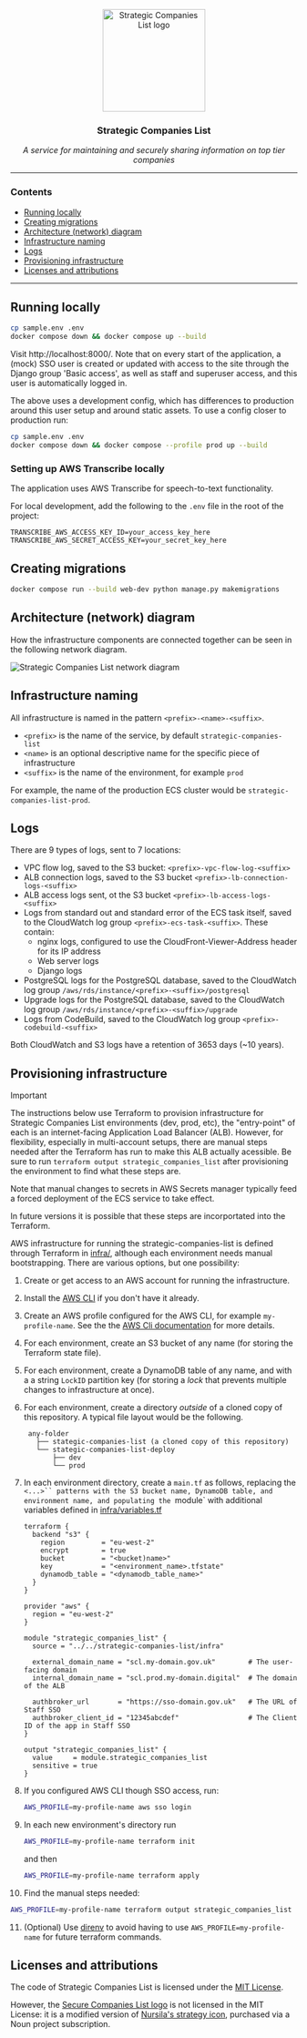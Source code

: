 <p align="center">
  <img alt="Strategic Companies List logo" width="180" height="180" src="./.assets/scl-logo.svg">
</p>

<h3 align="center">Strategic Companies List</h3><p align="center"><em>A service for maintaining and securely sharing information on top tier companies</em></p>

----

### Contents

- [Running locally](#running-locally)
- [Creating migrations](#creating-migrations)
- [Architecture (network) diagram](#architecture-network-diagram)
- [Infrastructure naming](#infrastructure-naming)
- [Logs](#logs)
- [Provisioning infrastructure](#provisioning-infrastructure)
- [Licenses and attributions](#licenses-and-attributions)

----

## Running locally

```bash
cp sample.env .env
docker compose down && docker compose up --build
```

Visit http://localhost:8000/. Note that on every start of the application, a (mock) SSO user is created or updated with access to the site through the Django group 'Basic access', as well as staff and superuser access, and this user is automatically logged in.

The above uses a development config, which has differences to production around this user setup and around static assets. To use a config closer to production run:

```bash
cp sample.env .env
docker compose down && docker compose --profile prod up --build
```

### Setting up AWS Transcribe locally

The application uses AWS Transcribe for speech-to-text functionality.

For local development, add the following to the `.env` file in the root of the project:
```
TRANSCRIBE_AWS_ACCESS_KEY_ID=your_access_key_here
TRANSCRIBE_AWS_SECRET_ACCESS_KEY=your_secret_key_here
```

## Creating migrations

```bash
docker compose run --build web-dev python manage.py makemigrations
```


## Architecture (network) diagram

How the infrastructure components are connected together can be seen in the following network diagram.

![Strategic Companies List network diagram](./.assets/scl-network-diagram.svg)


## Infrastructure naming

All infrastructure is named in the pattern `<prefix>-<name>-<suffix>`.

  - `<prefix>` is the name of the service, by default `strategic-companies-list`
  - `<name>` is an optional descriptive name for the specific piece of infrastructure
  - `<suffix>` is the name of the environment, for example `prod`

For example, the name of the production ECS cluster would be `strategic-companies-list-prod`.


## Logs

There are 9 types of logs, sent to 7 locations:

- VPC flow log, saved to the S3 bucket: `<prefix>-vpc-flow-log-<suffix>`
- ALB connection logs, saved to the S3 bucket `<prefix>-lb-connection-logs-<suffix>`
- ALB access logs sent, ot the S3 bucket `<prefix>-lb-access-logs-<suffix>`
- Logs from standard out and standard error of the ECS task itself, saved to the CloudWatch log group  `<prefix>-ecs-task-<suffix>`. These contain:
  - nginx logs, configured to use the CloudFront-Viewer-Address header for its IP address
  - Web server logs
  - Django logs
- PostgreSQL logs for the PostgreSQL database, saved to the CloudWatch log group `/aws/rds/instance/<prefix>-<suffix>/postgresql`
- Upgrade logs for the PostgreSQL database, saved to the CloudWatch log group `/aws/rds/instance/<prefix>-<suffix>/upgrade`
- Logs from CodeBuild, saved to the CloudWatch log group `<prefix>-codebuild-<suffix>`

Both CloudWatch and S3 logs have a retention of 3653 days (~10 years).


## Provisioning infrastructure

> [!IMPORTANT]
> The instructions below use Terraform to provision infrastructure for Strategic Companies List environments (dev, prod, etc), the "entry-point" of each is an internet-facing Application Load Balancer (ALB). However, for flexibility, especially in multi-account setups, there are manual steps needed after the Terraform has run to make this ALB actually acessible. Be sure to run `terraform output strategic_companies_list` after provisioning the environment to find what these steps are.
>
> Note that manual changes to secrets in AWS Secrets manager typically feed a forced deployment of the ECS service to take effect.
>
> In future versions it is possible that these steps are incorportated into the Terraform.

AWS infrastructure for running the strategic-companies-list is defined through Terraform in [infra/](./infra/), although each environment needs manual bootstrapping. There are various options, but one possibility:

1. Create or get access to an AWS account for running the infrastructure.

2. Install the [AWS CLI](https://aws.amazon.com/cli/) if you don't have it already.

3. Create an AWS profile configured for the AWS CLI, for example `my-profile-name`. See the the [AWS Cli documentation](https://docs.aws.amazon.com/cli/latest/userguide/getting-started-quickstart.html) for more details.

4. For each environment, create an S3 bucket of any name (for storing the Terraform state file).

5. For each environment, create a DynamoDB table of any name, and with a a string `LockID` partition key (for storing a _lock_ that prevents multiple changes to infrastructure at once).

6. For each environment, create a directory _outside_ of a cloned copy of this repository. A typical file layout would be the following.

   ```
    any-folder
      ├── stategic-companies-list (a cloned copy of this repository)
      └── stategic-companies-list-deploy
          ├── dev
          └── prod
    ```

7. In each environment directory, create a `main.tf` as follows, replacing the `<...>`` patterns with the S3 bucket name, DynamoDB table, and environment name, and populating the `module` with additional variables defined in [infra/variables.tf](./infra/variables.tf)

    ```hcl
    terraform {
      backend "s3" {
        region         = "eu-west-2"
        encrypt        = true
        bucket         = "<bucket)name>"
        key            = "<environment_name>.tfstate"
        dynamodb_table = "<dynamodb_table_name>"
      }
    }

    provider "aws" {
      region = "eu-west-2"
    }

    module "strategic_companies_list" {
      source = "../../strategic-companies-list/infra"

      external_domain_name = "scl.my-domain.gov.uk"        # The user-facing domain
      internal_domain_name = "scl.prod.my-domain.digital"  # The domain of the ALB

      authbroker_url       = "https://sso-domain.gov.uk"   # The URL of Staff SSO
      authbroker_client_id = "12345abcdef"                 # The Client ID of the app in Staff SSO
    }

    output "strategic_companies_list" {
      value     = module.strategic_companies_list
      sensitive = true
    }
    ```

8. If you configured AWS CLI though SSO access, run:

   ```bash
   AWS_PROFILE=my-profile-name aws sso login
   ```

9. In each new environment's directory run

   ```bash
   AWS_PROFILE=my-profile-name terraform init
   ```

   and then

   ```bash
   AWS_PROFILE=my-profile-name terraform apply
   ```

10. Find the manual steps needed:

   ```bash
   AWS_PROFILE=my-profile-name terraform output strategic_companies_list
   ```

11. (Optional) Use [direnv](https://direnv.net/) to avoid having to use `AWS_PROFILE=my-profile-name` for future terraform commands.


## Licenses and attributions

The code of Strategic Companies List is licensed under the [MIT License](./LICENSE).

However, the [Secure Companies List logo](./assets/scl-logo.svg) is not licensed in the MIT License: it is a modified version of [Nursila's strategy icon](https://thenounproject.com/icon/strategy-7052985/), purchased via a Noun project subscription.
